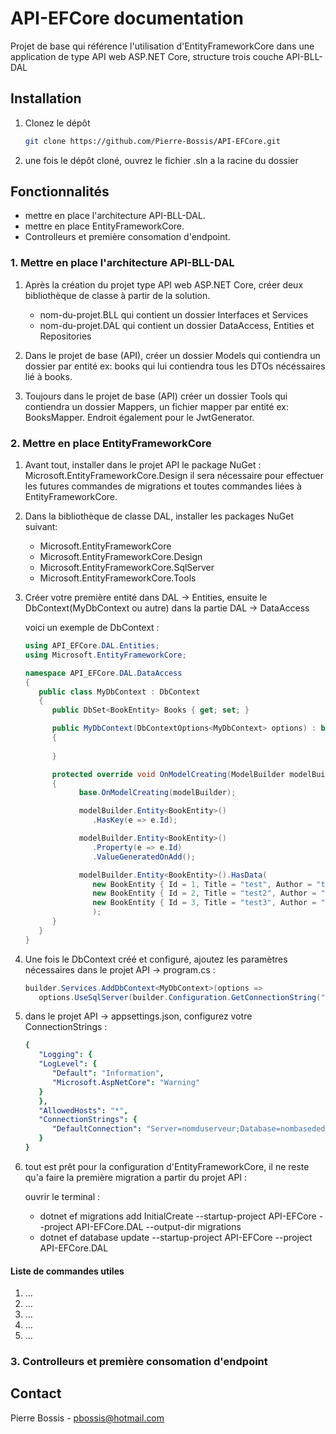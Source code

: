 # API-EFCore documentation

Projet de base qui référence l'utilisation d'EntityFrameworkCore dans une application de type API web ASP.NET Core, structure trois couche API-BLL-DAL

## Installation

1. Clonez le dépôt
   ```bash
   git clone https://github.com/Pierre-Bossis/API-EFCore.git

2. une fois le dépôt cloné, ouvrez le fichier .sln a la racine du dossier

## Fonctionnalités

- mettre en place l'architecture API-BLL-DAL.
- mettre en place EntityFrameworkCore.
- Controlleurs et première consomation d'endpoint.

### 1. Mettre en place l'architecture API-BLL-DAL

1. Après la création du projet type API web ASP.NET Core, créer deux bibliothèque de classe à partir de la solution.

   - nom-du-projet.BLL
      qui contient un dossier Interfaces et Services
   - nom-du-projet.DAL
      qui contient un dossier DataAccess, Entities et Repositories

2. Dans le projet de base (API), créer un dossier Models qui contiendra un dossier par entité ex: books qui lui contiendra tous les DTOs nécéssaires lié à books.

3. Toujours dans le projet de base (API) créer un dossier Tools qui contiendra un dossier Mappers, un fichier mapper par entité ex: BooksMapper.
   Endroit également pour le JwtGenerator.

### 2. Mettre en place EntityFrameworkCore

1. Avant tout, installer dans le projet API le package NuGet : Microsoft.EntityFrameworkCore.Design
   il sera nécessaire pour effectuer les futures commandes de migrations et toutes commandes liées à EntityFrameworkCore.

2. Dans la bibliothèque de classe DAL, installer les packages NuGet suivant:

   - Microsoft.EntityFrameworkCore
   - Microsoft.EntityFrameworkCore.Design
   - Microsoft.EntityFrameworkCore.SqlServer
   - Microsoft.EntityFrameworkCore.Tools

3. Créer votre première entité dans DAL -> Entities, ensuite le DbContext(MyDbContext ou autre) dans la partie DAL -> DataAccess

   voici un exemple de DbContext :

   ```C#
   using API_EFCore.DAL.Entities;
   using Microsoft.EntityFrameworkCore;

   namespace API_EFCore.DAL.DataAccess
   {
      public class MyDbContext : DbContext
      {
         public DbSet<BookEntity> Books { get; set; }

         public MyDbContext(DbContextOptions<MyDbContext> options) : base(options)
         {
               
         }

         protected override void OnModelCreating(ModelBuilder modelBuilder)
         {
               base.OnModelCreating(modelBuilder);

               modelBuilder.Entity<BookEntity>()
                  .HasKey(e => e.Id);

               modelBuilder.Entity<BookEntity>()
                  .Property(e => e.Id)
                  .ValueGeneratedOnAdd();

               modelBuilder.Entity<BookEntity>().HasData(
                  new BookEntity { Id = 1, Title = "test", Author = "test Author", Description = "desc", ReleaseDate = new DateOnly(1995,11,14) },
                  new BookEntity { Id = 2, Title = "test2", Author = "test Author2", Description = "desc2", ReleaseDate = new DateOnly(1994,11,14) },
                  new BookEntity { Id = 3, Title = "test3", Author = "test Author3", Description = "desc3", ReleaseDate = new DateOnly(1993,11,14) }
                  );
         }
      }
   }

4. Une fois le DbContext créé et configuré, ajoutez les paramètres nécessaires dans le projet API -> program.cs :

   ```C#
   builder.Services.AddDbContext<MyDbContext>(options =>
      options.UseSqlServer(builder.Configuration.GetConnectionString("DefaultConnection")));

5. dans le projet API -> appsettings.json, configurez votre ConnectionStrings : 

   ```yaml
   {
      "Logging": {
      "LogLevel": {
         "Default": "Information",
         "Microsoft.AspNetCore": "Warning"
      }
      },
      "AllowedHosts": "*",
      "ConnectionStrings": {
         "DefaultConnection": "Server=nomduserveur;Database=nombasededonnée;Trusted_Connection=True;TrustServerCertificate=True;"
      }
   }

6. tout est prêt pour la configuration d'EntityFrameworkCore, il ne reste qu'a faire la première migration a partir du projet API :

   ouvrir le terminal :

   - dotnet ef migrations add InitialCreate --startup-project API-EFCore --project API-EFCore.DAL --output-dir migrations
   - dotnet ef database update --startup-project API-EFCore --project API-EFCore.DAL

#### Liste de commandes utiles

1. ...
2. ...
3. ...
4. ...
5. ...

### 3. Controlleurs et première consomation d'endpoint

## Contact

Pierre Bossis - [pbossis@hotmail.com](mailto:pbossis@hotmail.com)